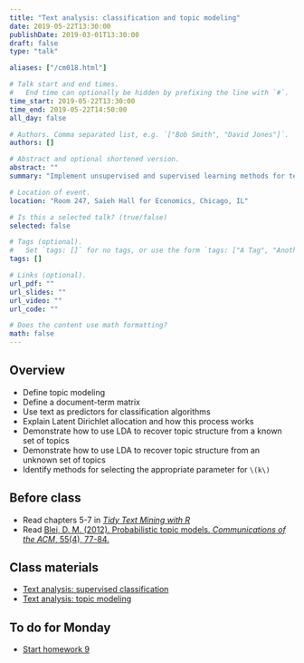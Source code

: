 ```yaml
---
title: "Text analysis: classification and topic modeling"
date: 2019-05-22T13:30:00
publishDate: 2019-03-01T13:30:00
draft: false
type: "talk"

aliases: ["/cm018.html"]

# Talk start and end times.
#   End time can optionally be hidden by prefixing the line with `#`.
time_start: 2019-05-22T13:30:00
time_end: 2019-05-22T14:50:00
all_day: false

# Authors. Comma separated list, e.g. `["Bob Smith", "David Jones"]`.
authors: []

# Abstract and optional shortened version.
abstract: ""
summary: "Implement unsupervised and supervised learning methods for text data."

# Location of event.
location: "Room 247, Saieh Hall for Economics, Chicago, IL"

# Is this a selected talk? (true/false)
selected: false

# Tags (optional).
#   Set `tags: []` for no tags, or use the form `tags: ["A Tag", "Another Tag"]` for one or more tags.
tags: []

# Links (optional).
url_pdf: ""
url_slides: ""
url_video: ""
url_code: ""

# Does the content use math formatting?
math: false
---
```




## Overview

* Define topic modeling
* Define a document-term matrix
* Use text as predictors for classification algorithms
* Explain Latent Dirichlet allocation and how this process works
* Demonstrate how to use LDA to recover topic structure from a known set of topics
* Demonstrate how to use LDA to recover topic structure from an unknown set of topics
* Identify methods for selecting the appropriate parameter for `\(k\)`

## Before class

* Read chapters 5-7 in [*Tidy Text Mining with R*](http://tidytextmining.com/)
* Read [Blei, D. M. (2012). Probabilistic topic models. *Communications of the ACM*, 55(4), 77-84.](http://cacm.acm.org/magazines/2012/4/147361-probabilistic-topic-models/fulltext)

## Class materials

* [Text analysis: supervised classification](/notes/supervised-text-classification/)
* [Text analysis: topic modeling](/notes/topic-modeling/)

## To do for Monday

* [Start homework 9](/homework/text-analysis/)
